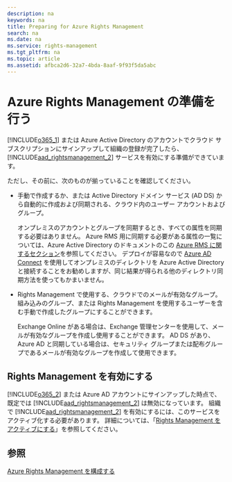 ```yaml
---
description: na
keywords: na
title: Preparing for Azure Rights Management
search: na
ms.date: na
ms.service: rights-management
ms.tgt_pltfrm: na
ms.topic: article
ms.assetid: afbca2d6-32a7-4bda-8aaf-9f93f5da5abc
---
```

# Azure Rights Management の準備を行う
[!INCLUDE[o365_1](../Token/o365_1_md.md)] または Azure Active Directory のアカウントでクラウド サブスクリプションにサインアップして組織の登録が完了したら、[!INCLUDE[aad_rightsmanagement_2](../Token/aad_rightsmanagement_2_md.md)] サービスを有効にする準備ができています。

ただし、その前に、次のものが揃っていることを確認してください。

-   手動で作成するか、または Active Directory ドメイン サービス (AD DS) から自動的に作成および同期される、クラウド内のユーザー アカウントおよびグループ。

    オンプレミスのアカウントとグループを同期するとき、すべての属性を同期する必要はありません。 Azure RMS 用に同期する必要がある属性の一覧については、Azure Active Directory のドキュメントのこの [Azure RMS に関するセクション](https://azure.microsoft.com/documentation/articles/active-directory-aadconnectsync-attributes-synchronized/)を参照してください。 デプロイが容易なので [Azure AD Connect](http://azure.microsoft.com/documentation/articles/active-directory-aadconnect/) を使用してオンプレミスのディレクトリを Azure Active Directory と接続することをお勧めしますが、同じ結果が得られる他のディレクトリ同期方法を使ってもかまいません。

-   Rights Management で使用する、クラウドでのメールが有効なグループ。 組み込みのグループ、または Rights Management を使用するユーザーを含む手動で作成したグループにすることができます。

    Exchange Online がある場合は、Exchange 管理センターを使用して、メールが有効なグループを作成し使用することができます。 AD DS があり、Azure AD と同期している場合は、セキュリティ グループまたは配布グループであるメールが有効なグループを作成して使用できます。

## Rights Management を有効にする
[!INCLUDE[o365_2](../Token/o365_2_md.md)] または Azure AD アカウントにサインアップした時点で、既定では [!INCLUDE[aad_rightsmanagement_2](../Token/aad_rightsmanagement_2_md.md)] は無効になっています。 組織で [!INCLUDE[aad_rightsmanagement_2](../Token/aad_rightsmanagement_2_md.md)] を有効にするには、このサービスをアクティブ化する必要があります。 詳細については、「[Rights Management をアクティブにする](../Topic/Activating_Azure_Rights_Management.md)」を参照してください。

## 参照
[Azure Rights Management を構成する](../Topic/Configuring_Azure_Rights_Management.md)

